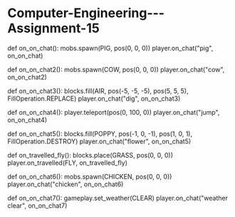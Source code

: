 # Computer-Engineering---Assignment-15
def on_on_chat():
    mobs.spawn(PIG, pos(0, 0, 0))
player.on_chat("pig", on_on_chat)

def on_on_chat2():
    mobs.spawn(COW, pos(0, 0, 0))
player.on_chat("cow", on_on_chat2)

def on_on_chat3():
    blocks.fill(AIR, pos(-5, -5, -5), pos(5, 5, 5), FillOperation.REPLACE)
player.on_chat("dig", on_on_chat3)

def on_on_chat4():
    player.teleport(pos(0, 100, 0))
player.on_chat("jump", on_on_chat4)

def on_on_chat5():
    blocks.fill(POPPY, pos(-1, 0, -1), pos(1, 0, 1), FillOperation.DESTROY)
player.on_chat("flower", on_on_chat5)

def on_travelled_fly():
    blocks.place(GRASS, pos(0, 0, 0))
player.on_travelled(FLY, on_travelled_fly)

def on_on_chat6():
    mobs.spawn(CHICKEN, pos(0, 0, 0))
player.on_chat("chicken", on_on_chat6)

def on_on_chat7():
    gameplay.set_weather(CLEAR)
player.on_chat("weather clear", on_on_chat7)
